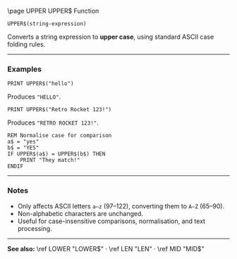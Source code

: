 \page UPPER UPPER$ Function

```basic
UPPER$(string-expression)
```

Converts a string expression to **upper case**, using standard ASCII case folding rules.

---

### Examples

```basic
PRINT UPPER$("hello")
```

Produces `"HELLO"`.

```basic
PRINT UPPER$("Retro Rocket 123!")
```

Produces `"RETRO ROCKET 123!"`.

```basic
REM Normalise case for comparison
a$ = "yes"
b$ = "YES"
IF UPPER$(a$) = UPPER$(b$) THEN
    PRINT "They match!"
ENDIF
```

---

### Notes

* Only affects ASCII letters `a–z` (97–122), converting them to `A–Z` (65–90).
* Non-alphabetic characters are unchanged.
* Useful for case-insensitive comparisons, normalisation, and text processing.

---

**See also:**
\ref LOWER "LOWER$" · \ref LEN "LEN" · \ref MID "MID$"
